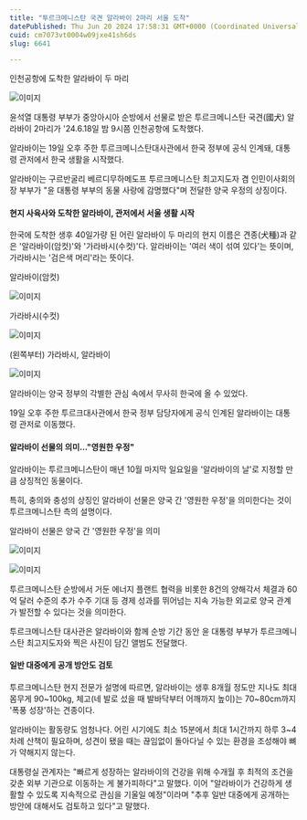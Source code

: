 ```yaml
---
title: "투르크메니스탄 국견 알라바이 2마리 서울 도착"
datePublished: Thu Jun 20 2024 17:58:31 GMT+0000 (Coordinated Universal Time)
cuid: cm7073vt0004w09jxe41sh6ds
slug: 6641

---
```



인천공항에 도착한 알라바이 두 마리

![이미지](https://cdn.hashnode.com/res/hashnode/image/upload/v1739261012997/e92d1474-8d2a-4e0b-9ed1-d7fd43768293.jpeg)

윤석열 대통령 부부가 중앙아시아 순방에서 선물로 받은 투르크메니스탄 국견(國犬) 알라바이 2마리가 '24.6.18일 밤 9시쯤 인천공항에 도착했다.

알라바이는 19일 오후 주한 투르크메니스탄대사관에서 한국 정부에 공식 인계돼, 대통령 관저에서 한국 생활을 시작했다.

알라바이는 구르반굴리 베르디무하메도프 투르크메니스탄 최고지도자 겸 인민이사회의장 부부가 "윤 대통령 부부의 동물 사랑에 감명했다"며 전달한 양국 우정의 상징이다.

#### 현지 사육사와 도착한 알라바이, 관저에서 서울 생활 시작

한국에 도착한 생후 40일가량 된 어린 알라바이 두 마리의 현지 이름은 견종(犬種)과 같은 '알라바이(암컷)'와 '가라바시(수컷)'다. 알라바이는 '여러 색이 섞여 있다'는 뜻이며, 가라바시는 '검은색 머리'라는 뜻이다.

알라바이(암컷)

![이미지](https://cdn.hashnode.com/res/hashnode/image/upload/v1739261014827/50527d5f-8c81-4b1c-a6b5-5906dfa16a04.jpeg)

가라바시(수컷)

![이미지](https://cdn.hashnode.com/res/hashnode/image/upload/v1739261017323/01661359-fe06-4d7a-89b7-301fef63abe1.jpeg)

(왼쪽부터) 가라바시, 알라바이

![이미지](https://cdn.hashnode.com/res/hashnode/image/upload/v1739261019408/544f1c37-f624-4266-b51f-491c050a63df.jpeg)

알라바이는 양국 정부의 각별한 관심 속에서 무사히 한국에 올 수 있었다.

19일 오후 주한 투르크대사관에서 한국 정부 담당자에게 공식 인계된 알라바이는 대통령 관저로 이동했다.

#### 알라바이 선물의 의미…"영원한 우정"

알라바이는 투르크메니스탄이 매년 10월 마지막 일요일을 '알라바이의 날'로 지정할 만큼 상징적인 동물이다.

특히, 충의와 충성의 상징인 알라바이 선물은 양국 간 '영원한 우정'을 의미한다는 것이 투르크메니스탄 측의 설명이다.

알라바이 선물은 양국 간 '영원한 우정'을 의미

![이미지](https://cdn.hashnode.com/res/hashnode/image/upload/v1739261021354/c831a00b-96d2-49bb-bc8e-38cb4ba5ebe0.jpeg)

![이미지](https://cdn.hashnode.com/res/hashnode/image/upload/v1739261023364/de4734c4-38bf-4f3d-8c16-647236d23b53.jpeg)

투르크메니스탄 순방에서 거둔 에너지 플랜트 협력을 비롯한 8건의 양해각서 체결과 60억 달러 수준의 추가 수주 기대 등 경제 성과를 뛰어넘는 지속 가능한 외교로 양국 관계가 발전할 수 있다는 것을 의미한다.

투르크메니스탄 대사관은 알라바이와 함께 순방 기간 동안 윤 대통령 부부가 투르크메니스탄 최고지도자와 찍은 사진이 담긴 앨범도 전달했다.

#### 일반 대중에게 공개 방안도 검토

투르크메니스탄 현지 전문가 설명에 따르면, 알라바이는 생후 8개월 정도만 지나도 최대 몸무게 90~100kg, 체고(네 발로 섰을 때 발바닥부터 어깨까지 높이)는 70~80cm까지 '폭풍 성장'하는 견종이다.

알라바이는 활동량도 엄청나다. 어린 시기에도 최소 15분에서 최대 1시간까지 하루 3~4차례 산책이 필요하며, 성견이 됐을 때는 끊임없이 돌아다닐 수 있는 환경을 조성해야 뼈가 약해지지 않는다.

대통령실 관계자는 "빠르게 성장하는 알라바이의 건강을 위해 수개월 후 최적의 조건을 갖춘 외부 기관으로 이동하는 게 불가피하다"고 말했다. 이어 "알라바이가 건강하게 생활할 수 있도록 지속적으로 관심을 기울일 예정"이라며 "추후 일반 대중에게 공개하는 방안에 대해서도 검토하고 있다"고 말했다.